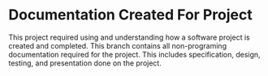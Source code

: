 # Documentation Created For Project
This project required using and understanding how a software project is created and completed. This branch contains all non-programing documentation required for the project. This includes specification, design, testing, and presentation done on the project. 
